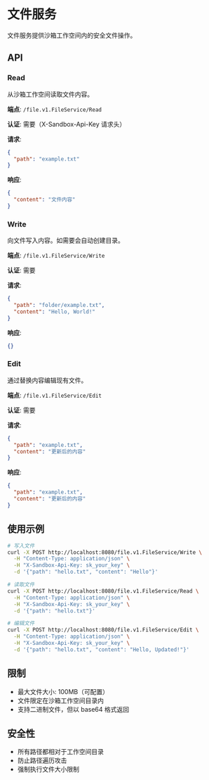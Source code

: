 # 文件服务

文件服务提供沙箱工作空间内的安全文件操作。

## API

### Read

从沙箱工作空间读取文件内容。

**端点**: `/file.v1.FileService/Read`

**认证**: 需要（X-Sandbox-Api-Key 请求头）

**请求**:
```json
{
  "path": "example.txt"
}
```

**响应**:
```json
{
  "content": "文件内容"
}
```

### Write

向文件写入内容。如需要会自动创建目录。

**端点**: `/file.v1.FileService/Write`

**认证**: 需要

**请求**:
```json
{
  "path": "folder/example.txt",
  "content": "Hello, World!"
}
```

**响应**:
```json
{}
```

### Edit

通过替换内容编辑现有文件。

**端点**: `/file.v1.FileService/Edit`

**认证**: 需要

**请求**:
```json
{
  "path": "example.txt",
  "content": "更新后的内容"
}
```

**响应**:
```json
{
  "path": "example.txt",
  "content": "更新后的内容"
}
```

## 使用示例

```bash
# 写入文件
curl -X POST http://localhost:8080/file.v1.FileService/Write \
  -H "Content-Type: application/json" \
  -H "X-Sandbox-Api-Key: sk_your_key" \
  -d '{"path": "hello.txt", "content": "Hello"}'

# 读取文件
curl -X POST http://localhost:8080/file.v1.FileService/Read \
  -H "Content-Type: application/json" \
  -H "X-Sandbox-Api-Key: sk_your_key" \
  -d '{"path": "hello.txt"}'

# 编辑文件
curl -X POST http://localhost:8080/file.v1.FileService/Edit \
  -H "Content-Type: application/json" \
  -H "X-Sandbox-Api-Key: sk_your_key" \
  -d '{"path": "hello.txt", "content": "Hello, Updated!"}'
```

## 限制

- 最大文件大小: 100MB（可配置）
- 文件限定在沙箱工作空间目录内
- 支持二进制文件，但以 base64 格式返回

## 安全性

- 所有路径都相对于工作空间目录
- 防止路径遍历攻击
- 强制执行文件大小限制
